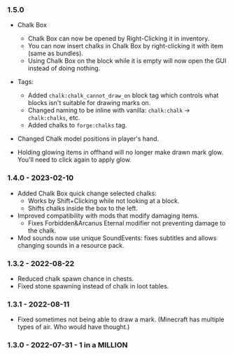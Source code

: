 ### 1.5.0
- Chalk Box
  - Chalk Box can now be opened by Right-Clicking it in inventory.
  - You can now insert chalks in Chalk Box by right-clicking it with item (same as bundles).
  - Using Chalk Box on the block while it is empty will now open the GUI instead of doing nothing. 

- Tags:
  - Added `chalk:chalk_cannot_draw_on` block tag which controls what blocks isn't suitable for drawing marks on.
  - Changed naming to be inline with vanilla: `chalk:chalk` -> `chalk:chalks`, etc.
  - Added chalks to `forge:chalks` tag.

- Changed Chalk model positions in player's hand.
- Holding glowing items in offhand will no longer make drawn mark glow. You'll need to click again to apply glow. 

### 1.4.0 - 2023-02-10

- Added Chalk Box quick change selected chalks: 
  - Works by Shift+Clicking while not looking at a block.
  - Shifts chalks inside the box to the left.
- Improved compatibility with mods that modify damaging items.
  - Fixes Forbidden&Arcanus Eternal modifier not preventing damage to the chalk.
- Mod sounds now use unique SoundEvents: fixes subtitles and allows changing sounds in a resource pack.

### 1.3.2 - 2022-08-22

- Reduced chalk spawn chance in chests.
- Fixed stone spawning instead of chalk in loot tables.

### 1.3.1 - 2022-08-11

- Fixed sometimes not being able to draw a mark. (Minecraft has multiple types of air. Who would have thought.)

### 1.3.0 - 2022-07-31 - 1 in a MILLION